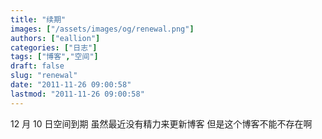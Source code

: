 ```yaml
---
title: "续期"
images: ["/assets/images/og/renewal.png"]
authors: ["eallion"]
categories: ["日志"]
tags: ["博客","空间"]
draft: false
slug: "renewal"
date: "2011-11-26 09:00:58"
lastmod: "2011-11-26 09:00:58"
---
```


12 月 10 日空间到期
虽然最近没有精力来更新博客
但是这个博客不能不存在啊
